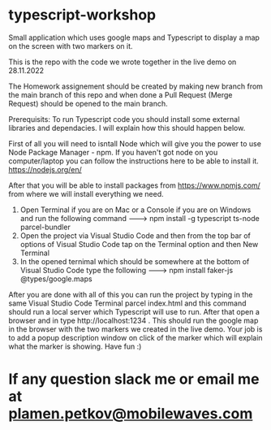 # typescript-workshop
Small application which uses google maps and Typescript to display a map on the screen with two markers on it.


This is the repo with the code we wrote together in the live demo on 28.11.2022

The Homework assignement should be created by making new branch from the main branch of this repo and when done a Pull Request (Merge Request) should be opened to the main branch.

Prerequisits: 
To run Typescript code you should install some external libraries and dependacies. I will explain how this should happen below.

First of all you will need to isntall Node which will give you the power to use Node Package Manager - npm. If you haven't got node on you computer/laptop you can follow the instructions here to be able to install it. https://nodejs.org/en/

After that you will be able to install packages from https://www.npmjs.com/ from where we will install everything we need.

1. Open Terminal if you are on Mac or a Console if you are on Windows and run the following command ---> npm install -g typescript ts-node parcel-bundler
2. Open the project via Visual Studio Code and then from the top bar of options of Visual Studio Code tap on the Terminal option and then New Terminal
3. In the opened ternimal which should be somewhere at the bottom of Visual Studio Code type the following --->
npm install faker-js @types/google.maps

After you are done with all of this you can run the project by typing in the same Visual Studio Code Terminal parcel index.html and this command should run a local server which Typescript will use to run. After that open a browser and in type http://localhost:1234 . This should run the google map in the browser with the two markers we created in the live demo. Your job is to add a popup description window on click of the marker which will explain what the marker is showing. Have fun :) 

# If any question slack me or email me at plamen.petkov@mobilewaves.com

